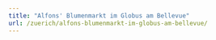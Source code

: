 ```yaml
---
title: "Alfons' Blumenmarkt im Globus am Bellevue"
url: /zuerich/alfons-blumenmarkt-im-globus-am-bellevue/
---
```

